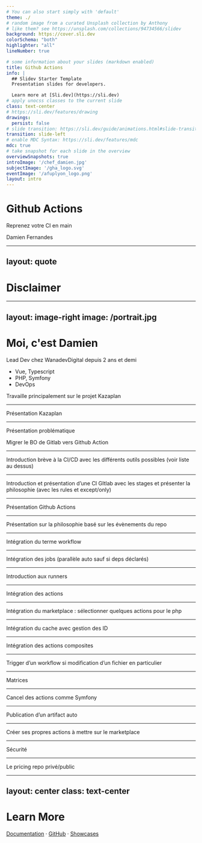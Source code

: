 ```yaml
---
# You can also start simply with 'default'
theme: ./
# random image from a curated Unsplash collection by Anthony
# like them? see https://unsplash.com/collections/94734566/slidev
background: https://cover.sli.dev
colorSchema: "both"
highlighter: "all"
lineNumber: true

# some information about your slides (markdown enabled)
title: Github Actions 
info: |
  ## Slidev Starter Template
  Presentation slides for developers.

  Learn more at [Sli.dev](https://sli.dev)
# apply unocss classes to the current slide
class: text-center
# https://sli.dev/features/drawing
drawings:
  persist: false
# slide transition: https://sli.dev/guide/animations.html#slide-transitions
transition: slide-left
# enable MDC Syntax: https://sli.dev/features/mdc
mdc: true
# take snapshot for each slide in the overview
overviewSnapshots: true
introImage: '/chef_damien.jpg'
subjectImage: '/gha_logo.svg'
eventImage: '/afuplyon_logo.png'
layout: intro
---
```


# Github Actions

Reprenez votre CI en main

Damien Fernandes 

<div class="abs-br m-6 flex gap-2">
  <a href="https://github.com/damienfern" target="_blank" alt="GitHub" title="Open in GitHub"
    class="text-xl slidev-icon-btn opacity-50 !border-none !hover:text-white">
    <carbon-logo-github />
  </a>
</div>


<!-- But de la présentation :
- vous aider à mieux comprendre GA
- 
- vous donner des tips 
-->

---
layout: quote
---

# <span v-mark>Disclaimer</span>


---
layout: image-right
image: /portrait.jpg
---

# Moi, c'est Damien

Lead Dev chez WanadevDigital depuis 2 ans et demi

- Vue, Typescript
- PHP, Symfony
- DevOps


Travaille principalement sur le projet Kazaplan

<!-- TODO : insert Wanadev digital logo -->

---

Présentation Kazaplan

---


Présentation problématique 

Migrer le BO de Gitlab vers Github Action

---

Introduction brève à la CI/CD avec les différents outils possibles (voir liste au dessus)

---

Introduction et présentation d’une CI GItlab avec les stages et présenter la philosophie (avec les rules et except/only)

---

Présentation Github Actions 

---

Présentation sur la philosophie basé sur les évènements du repo

---

Intégration du terme workflow 

---

Intégration des jobs (parallèle auto sauf si deps déclarés)

---

Introduction aux runners

---

Intégration des actions

---

Intégration du marketplace : sélectionner quelques actions pour le php

---

Intégration du cache avec gestion des ID

---

Intégration des actions composites

---

Trigger d’un workflow si modification d’un fichier en particulier


---

Matrices

---

Cancel des actions comme Symfony

---

Publication d’un artifact auto

---

Créer ses propres actions à mettre sur le marketplace

---

Sécurité

---

Le pricing repo privé/public

---
layout: center
class: text-center
---

# Learn More

[Documentation](https://sli.dev) · [GitHub](https://github.com/slidevjs/slidev) · [Showcases](https://sli.dev/resources/showcases)

<PoweredBySlidev mt-10 />
